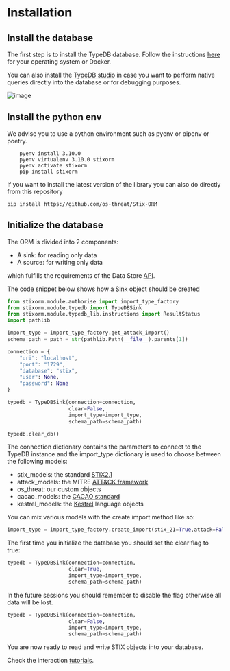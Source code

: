 # Installation

## Install the database
The first step is to install the TypeDB database.
Follow the instructions [here](https://docs.vaticle.com/docs/running-typedb/install-and-run) 
for your operating system or Docker.


You can also install the [TypeDB studio](https://docs.vaticle.com/docs/studio/overview) in case you want to perform native queries directly into the database
or for debugging purposes.

![image](https://docs.vaticle.com/docs/images/studio/studio.png)


## Install the python env
We advise you to use a python environment such as pyenv or pipenv or poetry.

```
    pyenv install 3.10.0
    pyenv virtualenv 3.10.0 stixorm
    pyenv activate stixorm
    pip install stixorm
```

If you want to install the latest version of the library you can also do directly
from this repository


```pip install https://github.com/os-threat/Stix-ORM```

## Initialize the database

The ORM is divided into 2 components:

* A sink: for reading only data
* A source: for writing only data

which fulfills the requirements of the Data Store [API](https://stix2.readthedocs.io/en/latest/guide/datastore.html).

The code snippet below shows how a Sink object should be created


```python
from stixorm.module.authorise import import_type_factory
from stixorm.module.typedb import TypeDBSink
from stixorm.module.typedb_lib.instructions import ResultStatus
import pathlib

import_type = import_type_factory.get_attack_import()
schema_path = path = str(pathlib.Path(__file__).parents[1])

connection = {
    "uri": "localhost",
    "port": "1729",
    "database": "stix",
    "user": None,
    "password": None
}

typedb = TypeDBSink(connection=connection,
                    clear=False,
                    import_type=import_type,
                    schema_path=schema_path)

typedb.clear_db()


```

The connection dictionary contains the parameters to connect to the TypeDB instance and the
import_type dictionary is used to choose between the following models:
* stix_models: the standard [STIX2.1](https://oasis-open.github.io/cti-documentation/stix/intro.html)
* attack_models: the MITRE [ATT&CK framework](https://attack.mitre.org/)
* os_threat: our custom objects
* cacao_models: the [CACAO standard](https://docs.oasis-open.org/cacao/security-playbooks/v1.0/security-playbooks-v1.0.html)
* kestrel_models: the [Kestrel](https://kestrel.readthedocs.io/en/stable/) language objects

You can mix various models with the create import method like so:

```python
import_type = import_type_factory.create_import(stix_21=True,attack=False,cacao=False,kestrel=False,os_intel=False,os_hunt=False)
```

The first time you initialize the database you should set the clear flag to true:

```python
typedb = TypeDBSink(connection=connection,
                    clear=True,
                    import_type=import_type,
                    schema_path=schema_path)

```

In the future sessions you should remember to disable the flag otherwise all data will be lost.


```python
typedb = TypeDBSink(connection=connection,
                    clear=False,
                    import_type=import_type,
                    schema_path=schema_path)

```

You are now ready to read and write STIX objects into your database.

Check the interaction [tutorials](https://github.com/cloud-accelerator/Stix-ORM/blob/brett-attack/docs/interactions/python_api/overview.md).
